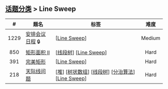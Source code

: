 <!--|This file generated by command(leetcode tag); DO NOT EDIT.            |-->
<!--+----------------------------------------------------------------------+-->
<!--|@author    openset <openset.wang@gmail.com>                           |-->
<!--|@link      https://github.com/openset                                 |-->
<!--|@home      https://github.com/tonymontaro/leetcode-hints                        |-->
<!--+----------------------------------------------------------------------+-->

## [话题分类](https://github.com/tonymontaro/leetcode-hints/blob/master/tag/README.md) > Line Sweep

| # | 题名 | 标签 | 难度 |
| :-: | - | - | :-: |
| 1229 | [安排会议日程](https://github.com/tonymontaro/leetcode-hints/tree/master/problems/meeting-scheduler) 🔒 | [[Line Sweep](https://github.com/tonymontaro/leetcode-hints/tree/master/tag/line-sweep/README.md)]  | Medium |
| 850 | [矩形面积 II](https://github.com/tonymontaro/leetcode-hints/tree/master/problems/rectangle-area-ii) | [[线段树](https://github.com/tonymontaro/leetcode-hints/tree/master/tag/segment-tree/README.md)] [[Line Sweep](https://github.com/tonymontaro/leetcode-hints/tree/master/tag/line-sweep/README.md)]  | Hard |
| 391 | [完美矩形](https://github.com/tonymontaro/leetcode-hints/tree/master/problems/perfect-rectangle) | [[Line Sweep](https://github.com/tonymontaro/leetcode-hints/tree/master/tag/line-sweep/README.md)]  | Hard |
| 218 | [天际线问题](https://github.com/tonymontaro/leetcode-hints/tree/master/problems/the-skyline-problem) | [[堆](https://github.com/tonymontaro/leetcode-hints/tree/master/tag/heap/README.md)] [[树状数组](https://github.com/tonymontaro/leetcode-hints/tree/master/tag/binary-indexed-tree/README.md)] [[线段树](https://github.com/tonymontaro/leetcode-hints/tree/master/tag/segment-tree/README.md)] [[分治算法](https://github.com/tonymontaro/leetcode-hints/tree/master/tag/divide-and-conquer/README.md)] [[Line Sweep](https://github.com/tonymontaro/leetcode-hints/tree/master/tag/line-sweep/README.md)]  | Hard |
